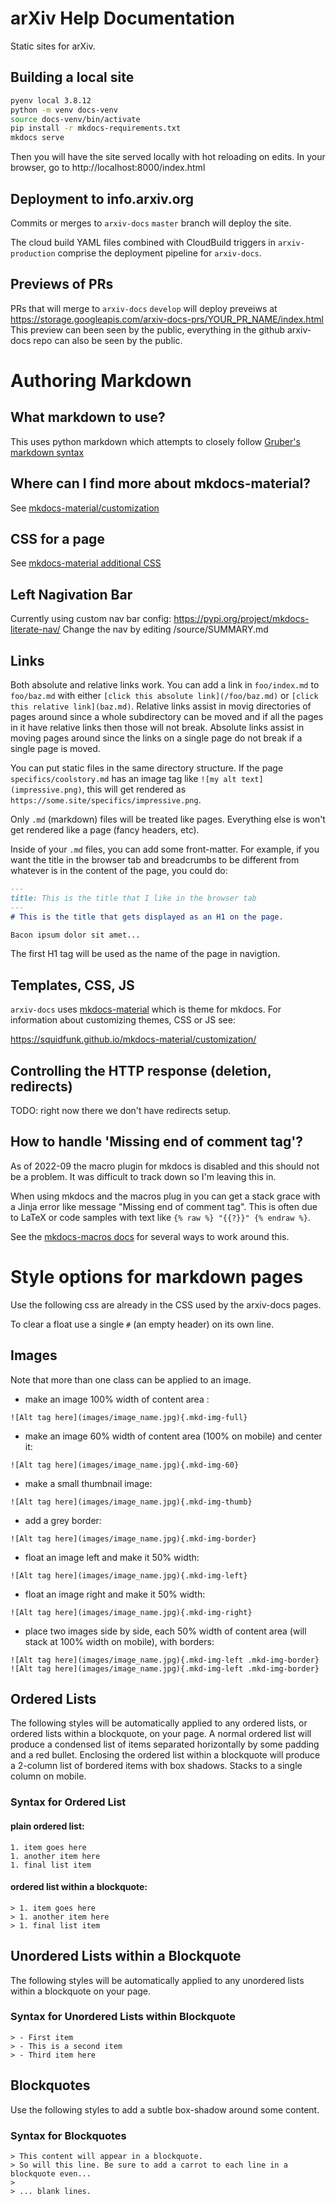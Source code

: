 # arXiv Help Documentation

Static sites for arXiv.

## Building a local site

```bash
pyenv local 3.8.12
python -m venv docs-venv
source docs-venv/bin/activate
pip install -r mkdocs-requirements.txt
mkdocs serve
```

Then you will have the site served locally with hot reloading on
edits. In your browser, go to http://localhost:8000/index.html

## Deployment to info.arxiv.org

Commits or merges to `arxiv-docs` `master` branch will deploy the site.

The cloud build YAML files combined with CloudBuild triggers in
`arxiv-production` comprise the deployment pipeline for `arxiv-docs`.

## Previews of PRs

PRs that will merge to `arxiv-docs` `develop` will deploy preveiws at
https://storage.googleapis.com/arxiv-docs-prs/YOUR_PR_NAME/index.html
This preview can been seen by the public, everything in the github
arxiv-docs repo can also be seen by the public.

# Authoring Markdown

## What markdown to use?
This uses python markdown which attempts to closely follow [Gruber's
markdown syntax](https://daringfireball.net/projects/markdown/syntax)

## Where can I find more about mkdocs-material?
See [mkdocs-material/customization](https://squidfunk.github.io/mkdocs-material/customization/)

## CSS for a page
See [mkdocs-material additional CSS](https://squidfunk.github.io/mkdocs-material/customization/#additional-css)

## Left Nagivation Bar
Currently using custom nav bar config:
https://pypi.org/project/mkdocs-literate-nav/
Change the nav by editing /source/SUMMARY.md

## Links
Both absolute and relative links work. You can add a link in
``foo/index.md`` to ``foo/baz.md`` with either ``[click this absolute
link](/foo/baz.md)`` or ``[click this relative
link](baz.md)``. Relative links assist in movig directories of pages
around since a whole subdirectory can be moved and if all the pages in
it have relative links then those will not break. Absolute links
assist in moving pages around since the links on a single page do not
break if a single page is moved.

You can put static files in the same directory structure. If the page
``specifics/coolstory.md`` has an image tag like
``![my alt text](impressive.png)``, this will get rendered as
``https://some.site/specifics/impressive.png``.

Only ``.md`` (markdown) files will be treated like pages. Everything
else is won't get rendered like a page (fancy headers, etc).

Inside of your ``.md`` files, you can add some front-matter. For example,
if you want the title in the browser tab and breadcrumbs to be different from
whatever is in the content of the page, you could do:

```markdown
---
title: This is the title that I like in the browser tab
---
# This is the title that gets displayed as an H1 on the page.

Bacon ipsum dolor sit amet...
```

The first H1 tag will be used as the name of the page in navigtion.


## Templates, CSS, JS
`arxiv-docs` uses
[mkdocs-material](https://squidfunk.github.io/mkdocs-material) which
is theme for mkdocs. For information about customizing themes, CSS or
JS see:

https://squidfunk.github.io/mkdocs-material/customization/

## Controlling the HTTP response (deletion, redirects)

TODO: right now there we don't have redirects setup.

## How to handle 'Missing end of comment tag'?
As of 2022-09 the macro plugin for mkdocs is disabled and this should
not be a problem. It was difficult to track down so I'm leaving this in.

When using mkdocs and the macros plug in you can get a stack grace
with a Jinja error like message "Missing end of comment tag".  This is
often due to LaTeX or code samples with text like `{% raw %} "{{?}}"
{% endraw %}`.

See the [mkdocs-macros docs](https://mkdocs-macros-plugin.readthedocs.io/en/latest/advanced/#code-blocks-containing-similar-languages) for several ways to work around this.

# Style options for markdown pages

Use the following css are already in the CSS used by the arxiv-docs pages.

To clear a float use a single ``#`` (an empty header) on its own line.


## Images

Note that more than one class can be applied to an image.

- make an image 100% width of content area :
```
![Alt tag here](images/image_name.jpg){.mkd-img-full}
```
- make an image 60% width of content area (100% on mobile) and center it:
```
![Alt tag here](images/image_name.jpg){.mkd-img-60}
```
- make a small thumbnail image:
```
![Alt tag here](images/image_name.jpg){.mkd-img-thumb}
```
- add a grey border:
```
![Alt tag here](images/image_name.jpg){.mkd-img-border}
```
- float an image left and make it 50% width:
```
![Alt tag here](images/image_name.jpg){.mkd-img-left}
```
- float an image right and make it 50% width:
```
![Alt tag here](images/image_name.jpg){.mkd-img-right}
```
- place two images side by side, each 50% width of content area (will stack at 100% width on mobile), with borders:
```
![Alt tag here](images/image_name.jpg){.mkd-img-left .mkd-img-border}
![Alt tag here](images/image_name.jpg){.mkd-img-left .mkd-img-border}
```

## Ordered Lists
The following styles will be automatically applied to any ordered lists, or ordered lists within a blockquote, on your page. A normal ordered list will produce a condensed list of items separated horizontally by some padding and a red bullet. Enclosing the ordered list within a blockquote will produce a 2-column list of bordered items with box shadows. Stacks to a single column on mobile.

### Syntax for Ordered List
#### plain ordered list:
```
1. item goes here
1. another item here
1. final list item
```
#### ordered list within a blockquote:
```
> 1. item goes here
> 1. another item here
> 1. final list item
```

## Unordered Lists within a Blockquote
The following styles will be automatically applied to any unordered lists within a blockquote on your page.

### Syntax for Unordered Lists within Blockquote
```
> - First item
> - This is a second item
> - Third item here
```

## Blockquotes
Use the following styles to add a subtle box-shadow around some content.


### Syntax for Blockquotes
```
> This content will appear in a blockquote.
> So will this line. Be sure to add a carrot to each line in a blockquote even...
>
> ... blank lines.
```
